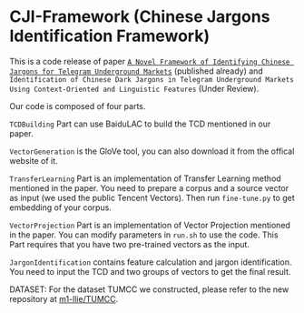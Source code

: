 # CJI-Framework (Chinese Jargons Identification Framework)

 

This is a code release of paper [`A Novel Framework of Identifying Chinese Jargons for Telegram Underground Markets`](https://ieeexplore.ieee.org/abstract/document/9522221/) (published already) and `Identification of Chinese Dark Jargons in Telegram Underground Markets Using Context-Oriented and Linguistic Features` (Under Review).

Our code is composed of four parts.

`TCDBuilding` Part can use BaiduLAC to build the TCD mentioned in our paper.

`VectorGeneration` is the GloVe tool, you can also download it from the offical website of it.

`TransferLearning` Part is an implementation of Transfer Learning method mentioned in the paper. You need to prepare a corpus and a source vector as input (we used the public Tencent Vectors). Then run `fine-tune.py` to get embedding of your corpus.

`VectorProjection` Part is an implementation of Vector Projection mentioned in the paper. You can modify parameters in `run.sh` to use the code. This Part requires that you have two pre-trained vectors as the input.

`JargonIdentification` contains feature calculation and jargon identification. You need to input the TCD and two groups of vectors to get the final result.

DATASET:
For the dataset TUMCC we constructed, please refer to the new repository at [m1-llie/TUMCC](https://github.com/m1-llie/TUMCC).
